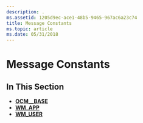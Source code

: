 ```yaml
---
description: .
ms.assetid: 1205d9ec-ace1-48b5-9465-967ac6a23c74
title: Message Constants
ms.topic: article
ms.date: 05/31/2018
---
```


# Message Constants

## In This Section

-   [**OCM\_\_BASE**](ocm--base.md)
-   [**WM\_APP**](wm-app.md)
-   [**WM\_USER**](wm-user.md)

 

 



